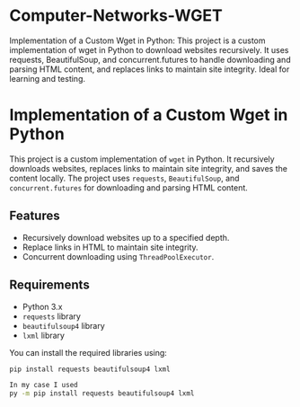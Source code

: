# Computer-Networks-WGET
Implementation of a Custom Wget in Python: This project is a custom implementation of wget in Python to download websites recursively. It uses requests, BeautifulSoup, and concurrent.futures to handle downloading and parsing HTML content, and replaces links to maintain site integrity. Ideal for learning and testing.

# Implementation of a Custom Wget in Python

This project is a custom implementation of `wget` in Python. It recursively downloads websites, replaces links to maintain site integrity, and saves the content locally. The project uses `requests`, `BeautifulSoup`, and `concurrent.futures` for downloading and parsing HTML content.

## Features

- Recursively download websites up to a specified depth.
- Replace links in HTML to maintain site integrity.
- Concurrent downloading using `ThreadPoolExecutor`.

## Requirements

- Python 3.x
- `requests` library
- `beautifulsoup4` library
- `lxml` library

You can install the required libraries using:
```bash
pip install requests beautifulsoup4 lxml

In my case I used
py -m pip install requests beautifulsoup4 lxml
